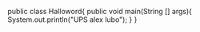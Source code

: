 public class Halloword{
    public void main(String [] args){
        System.out.println("UPS alex lubo");
    }
}